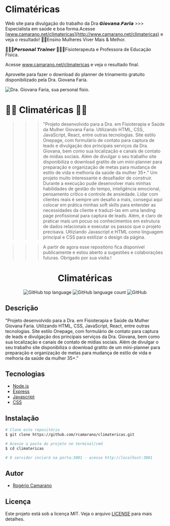 # Climatéricas
Web site para divulgação do trabalho da 
Dra 𝙂𝙞𝙤𝙫𝙖𝙣𝙖.𝙁𝙖𝙧𝙞𝙖 >>>
Especialista em saúde e boa forma.Acesse [www.camarano.net/climatericas](http://www.camarano.net/climatericas) e veja o resultado!
💃🏻Ensino Mulheres Viver Mais & Melhor.

🤸🏼‍♂️𝙋𝙚𝙧𝙨𝙤𝙣𝙖𝙡 𝙏𝙧𝙖𝙞𝙣𝙚𝙧 👩🏻‍🎓Fisioterapeuta e Professora de Educação Física. 

Acesse www.camarano.net/climatericas e veja o resultado final. 

Aproveite para fazer o download do planner de trinamento gratuito disponibilizado pela Dra. Giovana Faria.

![Dra. Giovana Faria, sua personal fisio.](./images/braddock-land-page.png)


# 🚀🚗 Climatéricas 🚙🚀

>>> "Projeto desenvolvido para a Dra. em Fisioterapia e Saúde da Mulher Giovana Faria. Utilizando HTML, CSS, JavaScript, React, entre outras tecnologias. Site estilo Onepage, com formulário de contato para captura de leads e divulgação dos principais serviços da Dra. Giovana, bem como sua localização e canais de contato de mídias sociais. Além de divulgar o seu trabalho site disponibiliza o download gratito de um mini-planner para preparação  e organização de metas para mudança de estilo de vida e melhoria da saúde da mulher 35+."
>>> Um projeto muito interessante e desafiador de construir. Durante a execução pude desenvolver mais minhas habilidades de gestão do tempo, inteligência emocional, pensamento crítico e controle de ansiedade. Lidar com clientes reais é sempre um desafio a mais, consegui aqui colocar em prática minhas soft skills para entender as necessidades da cliente e traduzi-las em uma landing page profissional para captura de leads.
>>> Além, é claro de praticar mais um pocuo os conhecimentos em estrutura de dados relacionais e executar os passos que o projeto precisava. Utliziando Javascript e HTML como linguagem principal e CSS para estilizar o design da página.


>>> A partir de agora esse repositório fica disponível publicamente e estou aberto a sugestões e colaborações futuras.
Obrigado por sua visita.!

<div align="center">
<!--   <img alt="TFC!" src="imgs/5ca10a0410f76.png" width="250px"> -->
  <h1>Climatéricas</h1>
  <p>
    <img alt="GitHub top language" src="https://img.shields.io/github/languages/top/rcamarano/climatericas?color=blueviolet">
    <img alt="GitHub language count" src="https://img.shields.io/github/languages/count/rcamarano/climatericas?color=blueviolet">
    <img alt="GitHub" src="https://img.shields.io/github/license/rcamarano/climatericas?color=blueviolet">
  </p>
</div>

## Descrição

"Projeto desenvolvido para a Dra. em Fisioterapia e Saúde da Mulher Giovana Faria. Utilizando HTML, CSS, JavaScript, React, entre outras tecnologias. Site estilo Onepage, com formulário de contato para captura de leads e divulgação dos principais serviços da Dra. Giovana, bem como sua localização e canais de contato de mídias sociais. Além de divulgar o seu trabalho site disponibiliza o download gratito de um mini-planner para preparação  e organização de metas para mudança de estilo de vida e melhoria da saúde da mulher 35+."

## Tecnologias

- [Node.js](https://nodejs.org/en/)
- [Express](https://expressjs.com/pt-br/)
- [Javascript](https://developer.mozilla.org/en-US/docs/Web/JavaScript)
- [CSS](https://devdocs.io/css/)

## Instalação

```bash
# Clone este repositório
$ git clone https://github.com/rcamarano/climatericas.git

# Acesse a pasta do projeto no terminal/cmd
$ cd climatericas

# O servidor inciará na porta:3001 - acesse http://localhost:3001
```

## Autor

- [Rogério Camarano](https://github.com/rcamarano)

## Licença

Este projeto está sob a licença MIT. Veja o arquivo [LICENSE](LICENSE) para mais detalhes.
<!-- Olá, Tryber!
Esse é apenas um arquivo inicial para o README do seu projeto.
É essencial que você preencha esse documento por conta própria, ok?
Não deixe de usar nossas dicas de escrita de README de projetos, e deixe sua criatividade brilhar!
:warning: IMPORTANTE: você precisa deixar nítido:
- quais arquivos/pastas foram desenvolvidos por você; 
- quais arquivos/pastas foram desenvolvidos por outra pessoa estudante;
- quais arquivos/pastas foram desenvolvidos pela Trybe.
-->

